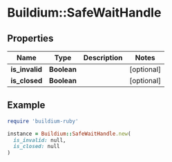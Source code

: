 # Buildium::SafeWaitHandle

## Properties

| Name | Type | Description | Notes |
| ---- | ---- | ----------- | ----- |
| **is_invalid** | **Boolean** |  | [optional] |
| **is_closed** | **Boolean** |  | [optional] |

## Example

```ruby
require 'buildium-ruby'

instance = Buildium::SafeWaitHandle.new(
  is_invalid: null,
  is_closed: null
)
```

